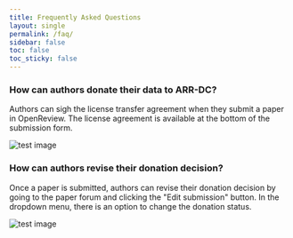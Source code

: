 ```yaml
---
title: Frequently Asked Questions
layout: single
permalink: /faq/
sidebar: false
toc: false
toc_sticky: false
---
```


### How can authors donate their data to ARR-DC?

Authors can sigh the license transfer agreement when they submit a paper in
OpenReview. The license agreement is available at the bottom of the submission
form.

![test image]()

### How can authors revise their donation decision?

Once a paper is submitted, authors can revise their donation decision by going
to the paper forum and clicking the "Edit submission" button. In the dropdown
menu, there is an option to change the donation status.

![test image]()
